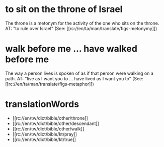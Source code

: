 # to sit on the throne of Israel

The throne is a metonym for the activity of the one who sits on the throne. AT: "to rule over Israel" (See: [[rc://en/ta/man/translate/figs-metonymy]])

# walk before me ... have walked before me

The way a person lives is spoken of as if that person were walking on a path. AT: "live as I want you to ... have lived as I want you to" (See: [[rc://en/ta/man/translate/figs-metaphor]])

# translationWords

* [[rc://en/tw/dict/bible/other/throne]]
* [[rc://en/tw/dict/bible/other/descendant]]
* [[rc://en/tw/dict/bible/other/walk]]
* [[rc://en/tw/dict/bible/kt/pray]]
* [[rc://en/tw/dict/bible/kt/true]]